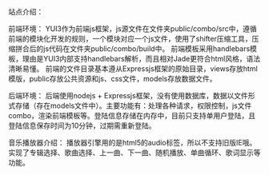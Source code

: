 站点介绍：

前端环境： YUI3作为前端js框架，js源文件在文件夹public/combo/src中，遵循前端的模块化开发的规则，一个模块对应一个js文件，使用了shifter压缩工具，压缩拼合后的js代码在文件夹public/combo/build中。 前端模板采用handlebars模板，理由是YUI3内部支持handlebars解析，而且相对Jade更符合html风格，语法清晰易懂。 前端的文件目录基本遵从Expressjs框架的原始目录，views存放html模版，public存放公共资源和js、css文件，models存放数据文件。

后端环境： 后端使用nodejs + Expressjs框架，没有使用数据库，数据以文件形式存储（存在models文件中）。主要功能有：处理各种请求，权限控制，js文件combo，渲染前端模板等。登陆信息存储在内存中，目前只支持单用户登陆，且登陆信息保存时间为10分钟，过期需重新登陆。

音乐播放器介绍： 播放器引擎用的是html5的audio标签，所以不支持旧版IE哦。实现了专辑选择、歌曲选择、上一曲、下一曲、随机播放、单曲循环、歌词显示等功能。